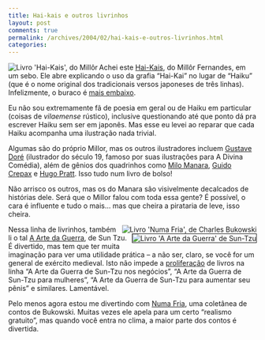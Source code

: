 ```yaml
---
title: Hai-kais e outros livrinhos
layout: post
comments: true
permalink: /archives/2004/02/hai-kais-e-outros-livrinhos.html
categories:
---
```

<img src="//chester.me/img/blig/haikais.jpg" border=0 alt="Livro 'Hai-Kais', do Millôr" align="left">Achei este <a href="http://www.submarino.com.br/books_productdetails.asp?Query=ProductPage&#038;ProdTypeId=1&#038;ProdId=32673&#038;ST=SE" >Hai-Kais</a>, do Millôr Fernandes, em um sebo. Ele abre explicando o uso da grafia &#8220;Hai-Kai&#8221; no lugar de &#8220;Haiku&#8221; (que é o nome original dos tradicionais versos japoneses de três linhas). Infelizmente, o buraco é <a href="http://www.toyomasu.com/haiku/#whatishaiku" >mais embaixo</a>.

Eu não sou extremamente fã de poesia em geral ou de Haiku em particular (coisas de *vilaemense* rústico), inclusive questionando até que ponto dá pra escrever Haiku sem ser em japonês. Mas esse eu levei ao reparar que cada Haiku acompanha uma ilustração nada trivial.

Algumas são do próprio Millor, mas os outros ilustradores incluem <a href="http://www.artpassions.net/dore/dore.html" >Gustave Doré</a> (ilustrador do século 19, famoso por suas ilustrações para A Divina Comédia), além de gênios dos quadrinhos como <a href="http://www.milomanara.it/" >Milo Manara</a>, <a href="http://www.lambiek.net/crepax.htm" >Guido Crepax</a> e <a href="http://perso.club-internet.fr/batmouse/" >Hugo Pratt</a>. Isso tudo num livro de bolso!

Não arrisco os outros, mas os do Manara são visivelmente decalcados de histórias dele. Será que o Millor falou com toda essa gente? É possível, o cara é influente e tudo o mais&#8230; mas que cheira a pirataria de leve, isso cheira.

<img src="//chester.me/img/blig/numafria.jpg" border=0 alt="Livro 'Numa Fria', de Charles Bukowski" align="right"><img src="//chester.me/img/blig/artedaguerra.jpg" border=1 alt="Livro 'A Arte da Guerra' de Sun-Tzu" align="right">Nessa linha de livrinhos, também li o tal <a href="http://www.submarino.com.br/books_productdetails.asp?Query=ProductPage&#038;ProdTypeId=1&#038;ProdId=6986&#038;ST=SE" >A Arte da Guerra</a>, de Sun Tzu. É divertido, mas tem que ter muita imaginação para ver uma utilidade prática &#8211; a não ser, claro, se você for um general de exército medieval. Isto não impede a <a href="http://www.livrariacultura.com.br/scripts/cultura/catalogo/busca.asp?tipo_pesq=titulo&#038;palavra=a+arte+da+guerra+para&#038;sid=01611893251214609892930546&#038;k5=F83EAE6&#038;uid=&#038;lastreg=&#038;parceiro=TPPTOJ" >proliferação</a> de livros na linha &#8220;A Arte da Guerra de Sun-Tzu nos negócios&#8221;, &#8220;A Arte da Guerra de Sun-Tzu para mulheres&#8221;, &#8220;A Arte da Guerra de Sun-Tzu para aumentar seu pênis&#8221; e similares. Lamentável.

Pelo menos agora estou me divertindo com <a href="http://www.submarino.com.br/books_productdetails.asp?Query=ProductPage&#038;ProdTypeId=1&#038;ProdId=47342&#038;ST=SE" >Numa Fria</a>, uma coletânea de contos de Bukowski. Muitas vezes ele apela para um certo &#8220;realismo gratuito&#8221;, mas quando você entra no clima, a maior parte dos contos é divertida.
